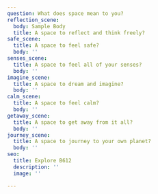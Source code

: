 ```yaml
---
question: What does space mean to you?
reflection_scene:
  body: Sample Body
  title: A space to reflect and think freely?
safe_scene:
  title: A space to feel safe?
  body: ''
senses_scene:
  title: A space to feel all of your senses?
  body: ''
imagine_scene:
  title: A space to dream and imagine?
  body: ''
calm_scene:
  title: A space to feel calm?
  body: ''
getaway_scene:
  title: A space to get away from it all?
  body: ''
journey_scene:
  title: A space to journey to your own planet?
  body: ''
seo:
  title: Explore B612
  description: ''
  image: ''

---
```

